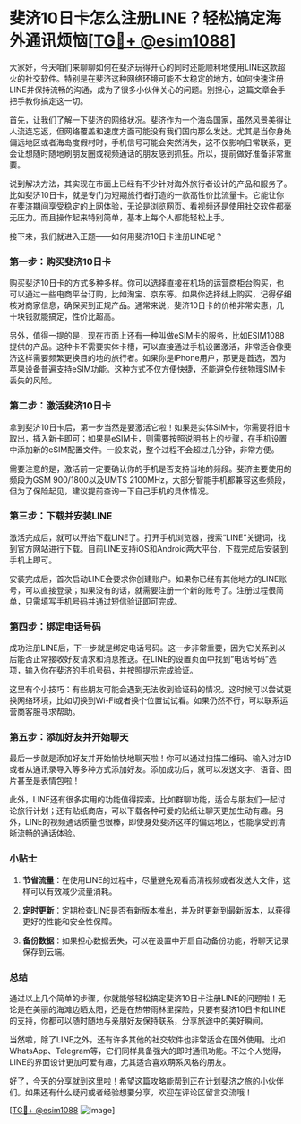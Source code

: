 # 斐济10日卡怎么注册LINE？轻松搞定海外通讯烦恼[[TG💪+ @esim1088](https://t.me/s/esim1088)]

大家好，今天咱们来聊聊如何在斐济玩得开心的同时还能顺利地使用LINE这款超火的社交软件。特别是在斐济这种网络环境可能不太稳定的地方，如何快速注册LINE并保持流畅的沟通，成为了很多小伙伴关心的问题。别担心，这篇文章会手把手教你搞定这一切。

首先，让我们了解一下斐济的网络状况。斐济作为一个海岛国家，虽然风景美得让人流连忘返，但网络覆盖和速度方面可能没有我们国内那么发达。尤其是当你身处偏远地区或者海岛度假村时，手机信号可能会突然消失，这不仅影响日常联系，更会让想随时随地刷朋友圈或视频通话的朋友感到抓狂。所以，提前做好准备非常重要。

说到解决方法，其实现在市面上已经有不少针对海外旅行者设计的产品和服务了。比如斐济10日卡，就是专门为短期旅行者打造的一款高性价比流量卡。它能让你在斐济期间享受稳定的上网体验，无论是浏览网页、看视频还是使用社交软件都毫无压力。而且操作起来特别简单，基本上每个人都能轻松上手。

接下来，我们就进入正题——如何用斐济10日卡注册LINE呢？

### 第一步：购买斐济10日卡

购买斐济10日卡的方式多种多样。你可以选择直接在机场的运营商柜台购买，也可以通过一些电商平台订购，比如淘宝、京东等。如果你选择线上购买，记得仔细核对商家信息，确保买到正规产品。通常来说，斐济10日卡的价格非常实惠，几十块钱就能搞定，性价比超高。

另外，值得一提的是，现在市面上还有一种叫做eSIM卡的服务，比如ESIM1088提供的产品。这种卡不需要实体卡槽，可以直接通过手机设置激活，非常适合像斐济这样需要频繁更换目的地的旅行者。如果你是iPhone用户，那更是首选，因为苹果设备普遍支持eSIM功能。这种方式不仅方便快捷，还能避免传统物理SIM卡丢失的风险。

### 第二步：激活斐济10日卡

拿到斐济10日卡后，第一步当然是要激活它啦！如果是实体SIM卡，你需要将旧卡取出，插入新卡即可；如果是eSIM卡，则需要按照说明书上的步骤，在手机设置中添加新的eSIM配置文件。一般来说，整个过程不会超过几分钟，非常方便。

需要注意的是，激活前一定要确认你的手机是否支持当地的频段。斐济主要使用的频段为GSM 900/1800以及UMTS 2100MHz，大部分智能手机都兼容这些频段，但为了保险起见，建议提前查询一下自己手机的具体情况。

### 第三步：下载并安装LINE

激活完成后，就可以开始下载LINE了。打开手机浏览器，搜索“LINE”关键词，找到官方网站进行下载。目前LINE支持iOS和Android两大平台，下载完成后安装到手机上即可。

安装完成后，首次启动LINE会要求你创建账户。如果你已经有其他地方的LINE账号，可以直接登录；如果没有的话，就需要注册一个新的账号了。注册过程很简单，只需填写手机号码并通过短信验证即可完成。

### 第四步：绑定电话号码

成功注册LINE后，下一步就是绑定电话号码。这一步非常重要，因为它关系到以后能否正常接收好友请求和消息推送。在LINE的设置页面中找到“电话号码”选项，输入你在斐济的手机号码，并按照提示完成验证。

这里有个小技巧：有些朋友可能会遇到无法收到验证码的情况。这时候可以尝试更换网络环境，比如切换到Wi-Fi或者换个位置试试看。如果仍然不行，可以联系运营商客服寻求帮助。

### 第五步：添加好友并开始聊天

最后一步就是添加好友并开始愉快地聊天啦！你可以通过扫描二维码、输入对方ID或者从通讯录导入等多种方式添加好友。添加成功后，就可以发送文字、语音、图片甚至是表情包啦！

此外，LINE还有很多实用的功能值得探索。比如群聊功能，适合与朋友们一起讨论旅行计划；还有贴纸商店，可以下载各种可爱的贴纸让聊天更加生动有趣。另外，LINE的视频通话质量也很棒，即使身处斐济这样的偏远地区，也能享受到清晰流畅的通话体验。

### 小贴士

1. **节省流量**：在使用LINE的过程中，尽量避免观看高清视频或者发送大文件，这样可以有效减少流量消耗。
   
2. **定时更新**：定期检查LINE是否有新版本推出，并及时更新到最新版本，以获得更好的性能和安全性保障。

3. **备份数据**：如果担心数据丢失，可以在设置中开启自动备份功能，将聊天记录保存到云端。

### 总结

通过以上几个简单的步骤，你就能够轻松搞定斐济10日卡注册LINE的问题啦！无论是在美丽的海滩边晒太阳，还是在热带雨林里探险，只要有斐济10日卡和LINE的支持，你都可以随时随地与亲朋好友保持联系，分享旅途中的美好瞬间。

当然啦，除了LINE之外，还有许多其他的社交软件也非常适合在国外使用。比如WhatsApp、Telegram等，它们同样具备强大的即时通讯功能。不过个人觉得，LINE的界面设计更加可爱有趣，尤其适合喜欢萌系风格的朋友。

好了，今天的分享就到这里啦！希望这篇攻略能帮到正在计划斐济之旅的小伙伴们。如果还有什么疑问或者经验想要分享，欢迎在评论区留言交流哦！

[[TG💪+ @esim1088](https://t.me/s/esim1088) ![Image](https://i.postimg.cc/4NQfJmqS/Snipaste-2025-05-13-00-14-12.png)]